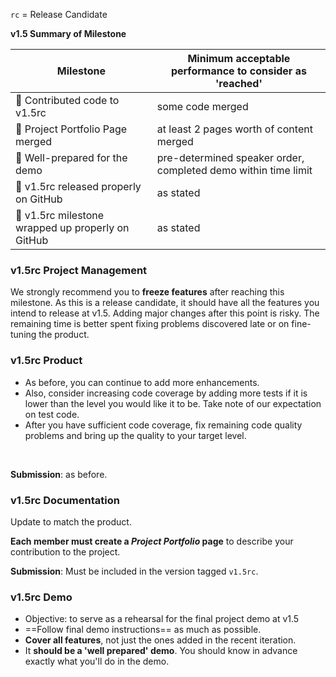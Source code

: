`rc` = Release Candidate

<tip-box> 

**v1.5 Summary of Milestone**

Milestone | Minimum acceptable performance to consider as 'reached'
--------- | -------------------------------------------------------
:bust_in_silhouette: Contributed code to v1.5rc | some code merged
:bust_in_silhouette: Project Portfolio Page merged | at least 2 pages worth of content merged
:busts_in_silhouette: Well-prepared for the demo | pre-determined speaker order, completed demo within time limit
:busts_in_silhouette: v1.5rc released properly on GitHub | as stated
:busts_in_silhouette: v1.5rc milestone wrapped up properly on GitHub | as stated

</tip-box>

### v1.5rc Project Management

We strongly recommend you to **freeze features** after reaching this milestone. As this is a release candidate, it should have all the features you intend to release at v1.5. Adding major changes after this point is risky. The remaining time is better spent fixing problems discovered late or on fine-tuning the product.  

### v1.5rc Product

* As before, you can continue to add more enhancements.
* Also, consider increasing code coverage by adding more tests if it is lower than the level you would like it to be. Take note of <trigger trigger="click" for="modal:v15rc-testingExpectations">our expectation on test code</trigger>. 
* After you have sufficient code coverage, fix remaining code quality problems and bring up the quality to your target level.

<modal title="Admin » Project Asessement → Expectation on testing" id="modal:v15rc-testingExpectations">
  <include src="project-testing.md#expectations"/>
</modal>

<include src="project-assessment.md#code-quality-tips" />

<modal large title="Textbook » Implementation →" id="modal:v15-codeQuality">
  <include src="../book/codeQuality/index.md"/>
</modal>

**Submission**: as before.

### v1.5rc Documentation

Update to match the product.

<tip-box type="important"> 

**Each member must create a _Project Portfolio_ page** to describe your contribution to the project. 

</tip-box>

<tip-box> 
  <include src="projectPortfolioPage.md" />
</tip-box>

**Submission**: Must be included in the version tagged `v1.5rc`. 

### v1.5rc Demo

* Objective: to serve as a rehearsal for the final project demo at v1.5
* ==Follow <trigger trigger="click" for="modal:v15rc-demo-instructions">final demo instructions</trigger>== as much as possible.
* **Cover all features**, not just the ones added in the recent iteration.
* It **should be a 'well prepared' demo**. You should know in advance exactly what you'll do in the demo.

<modal large title="Admin » Project → v1.5 Demo (extract)" id="modal:v15rc-demo-instructions">
  <include src="project-v15.md#v15-demo-instructions"/>
</modal> 
